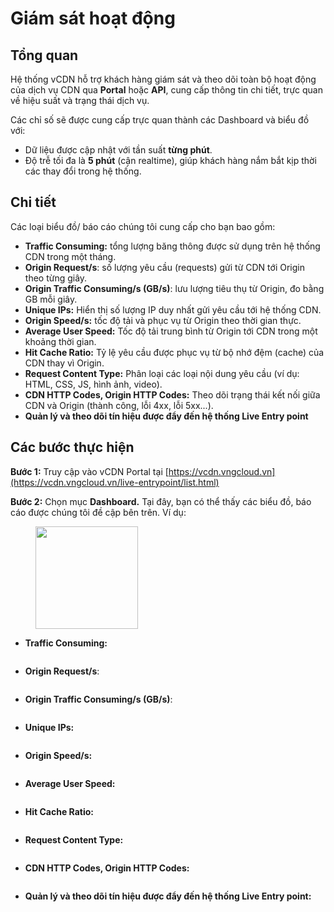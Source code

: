 # Giám sát hoạt động

## **Tổng quan**

Hệ thống vCDN hỗ trợ khách hàng giám sát và theo dõi toàn bộ hoạt động của dịch vụ CDN qua **Portal** hoặc **API**, cung cấp thông tin chi tiết, trực quan về hiệu suất và trạng thái dịch vụ.

Các chỉ số sẽ được cung cấp trực quan thành các Dashboard và biểu đồ với:&#x20;

* Dữ liệu được cập nhật với tần suất **từng phút**.
* Độ trễ tối đa là **5 phút** (cận realtime), giúp khách hàng nắm bắt kịp thời các thay đổi trong hệ thống.

## Chi tiết

Các loại biểu đồ/ báo cáo chúng tôi cung cấp cho bạn bao gồm:&#x20;

* **Traffic Consuming:** tổng lượng băng thông được sử dụng trên hệ thống CDN trong một tháng.
* **Origin Request/s**: số lượng yêu cầu (requests) gửi từ CDN tới Origin theo từng giây.
* **Origin Traffic Consuming/s (GB/s)**: lưu lượng tiêu thụ từ Origin, đo bằng GB mỗi giây.
* **Unique IPs:** Hiển thị số lượng IP duy nhất gửi yêu cầu tới hệ thống CDN.
* **Origin Speed/s:** tốc độ tải và phục vụ từ Origin theo thời gian thực.
* **Average User Speed:** Tốc độ tải trung bình từ Origin tới CDN trong một khoảng thời gian.
* **Hit Cache Ratio:** Tỷ lệ yêu cầu được phục vụ từ bộ nhớ đệm (cache) của CDN thay vì Origin.
* **Request Content Type:** Phân loại các loại nội dung yêu cầu (ví dụ: HTML, CSS, JS, hình ảnh, video).
* **CDN HTTP Codes, Origin HTTP Codes:** Theo dõi trạng thái kết nối giữa CDN và Origin (thành công, lỗi 4xx, lỗi 5xx...).
* **Quản lý và theo dõi tín hiệu được đẩy đến hệ thống Live Entry point**

## **Các bước thực hiện**

**Bước 1:** Truy cập vào vCDN Portal tại [https://vcdn.vngcloud.vn](https://vcdn.vngcloud.vn/live-entrypoint/list.html)

**Bước 2:** Chọn mục **Dashboard.** Tại đây, bạn có thể thấy các biểu đồ, báo cáo được chúng tôi đề cập bên trên. Ví dụ:&#x20;

<figure><img src="../.gitbook/assets/image (856).png" alt="" width="164"><figcaption></figcaption></figure>

* **Traffic Consuming:**

<figure><img src="../.gitbook/assets/image (846).png" alt=""><figcaption></figcaption></figure>

* **Origin Request/s**:&#x20;

<figure><img src="../.gitbook/assets/image (847).png" alt=""><figcaption></figcaption></figure>

* **Origin Traffic Consuming/s (GB/s)**:

<figure><img src="../.gitbook/assets/image (848).png" alt=""><figcaption></figcaption></figure>

* **Unique IPs:**&#x20;

<figure><img src="../.gitbook/assets/image (849).png" alt=""><figcaption></figcaption></figure>

* **Origin Speed/s:**&#x20;

<figure><img src="../.gitbook/assets/image (850).png" alt=""><figcaption></figcaption></figure>

* **Average User Speed:**&#x20;

<figure><img src="../.gitbook/assets/image (851).png" alt=""><figcaption></figcaption></figure>

* **Hit Cache Ratio:**&#x20;

<figure><img src="../.gitbook/assets/image (852).png" alt=""><figcaption></figcaption></figure>

* **Request Content Type:**&#x20;

<figure><img src="../.gitbook/assets/image (853).png" alt=""><figcaption></figcaption></figure>

* **CDN HTTP Codes, Origin HTTP Codes:**&#x20;

<figure><img src="../.gitbook/assets/image (854).png" alt=""><figcaption></figcaption></figure>

* **Quản lý và theo dõi tín hiệu được đẩy đến hệ thống Live Entry point:**

<figure><img src="../.gitbook/assets/image (855).png" alt=""><figcaption></figcaption></figure>
